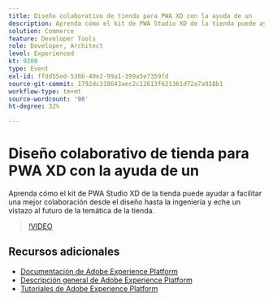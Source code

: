 ```yaml
---
title: Diseño colaborativo de tienda para PWA XD con la ayuda de un
description: Aprenda cómo el kit de PWA Studio XD de la tienda puede ayudar a facilitar una mejor colaboración desde el diseño hasta la ingeniería y eche un vistazo al futuro de la temática de la tienda.
solution: Commerce
feature: Developer Tools
role: Developer, Architect
level: Experienced
kt: 9200
type: Event
exl-id: ffdd55ed-538b-40e2-99a1-399a5e7359fd
source-git-commit: 1792dc318643aec2c12613f621361d72a7a918b1
workflow-type: tm+mt
source-wordcount: '98'
ht-degree: 32%

---
```


# Diseño colaborativo de tienda para PWA XD con la ayuda de un

Aprenda cómo el kit de PWA Studio XD de la tienda puede ayudar a facilitar una mejor colaboración desde el diseño hasta la ingeniería y eche un vistazo al futuro de la temática de la tienda.

>[!VIDEO](https://video.tv.adobe.com/v/337725/?quality=12&learn=on&hidetitle=true)

## Recursos adicionales

- [Documentación de Adobe Experience Platform](https://experienceleague.adobe.com/docs/experience-platform.html?lang=es)
- [Descripción general de Adobe Experience Platform](https://experienceleague.adobe.com/docs/experience-platform/landing/home.html?lang=es)
- [Tutoriales de Adobe Experience Platform](https://experienceleague.adobe.com/docs/platform-learn/tutorials/overview.html?lang=es)
